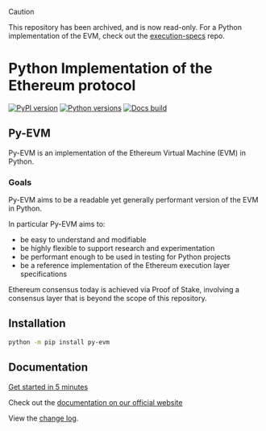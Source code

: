 > [!caution]
> This repository has been archived, and is now read-only. For a Python implementation of the EVM, check out the [execution-specs](https://github.com/ethereum/execution-specs) repo.

# Python Implementation of the Ethereum protocol

[![PyPI version](https://badge.fury.io/py/py-evm.svg)](https://badge.fury.io/py/py-evm)
[![Python versions](https://img.shields.io/pypi/pyversions/py-evm.svg)](https://pypi.python.org/pypi/py-evm)
[![Docs build](https://readthedocs.org/projects/py-evm/badge/?version=latest)](https://py-evm.readthedocs.io/en/latest/?badge=latest)

## Py-EVM

Py-EVM is an implementation of the Ethereum Virtual Machine (EVM) in Python.

### Goals

Py-EVM aims to be a readable yet generally performant version of the EVM in Python.

In particular Py-EVM aims to:

- be easy to understand and modifiable
- be highly flexible to support research and experimentation
- be performant enough to be used in testing for Python projects
- be a reference implementation of the Ethereum execution layer specifications

Ethereum consensus today is achieved via Proof of Stake, involving a consensus layer that
is beyond the scope of this repository.

## Installation

```sh
python -m pip install py-evm
```

## Documentation

[Get started in 5 minutes](https://py-evm.readthedocs.io/en/latest/guides/building_an_app_that_uses_pyevm.html)

Check out the [documentation on our official website](https://py-evm.readthedocs.io/en/latest/)

View the [change log](https://py-evm.readthedocs.io/en/latest/release_notes.html).
